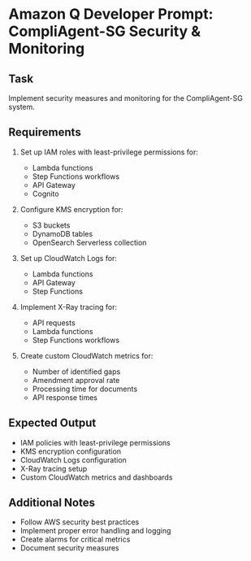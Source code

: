# Amazon Q Developer Prompt: CompliAgent-SG Security & Monitoring

## Task
Implement security measures and monitoring for the CompliAgent-SG system.

## Requirements
1. Set up IAM roles with least-privilege permissions for:
   - Lambda functions
   - Step Functions workflows
   - API Gateway
   - Cognito

2. Configure KMS encryption for:
   - S3 buckets
   - DynamoDB tables
   - OpenSearch Serverless collection

3. Set up CloudWatch Logs for:
   - Lambda functions
   - API Gateway
   - Step Functions

4. Implement X-Ray tracing for:
   - API requests
   - Lambda functions
   - Step Functions workflows

5. Create custom CloudWatch metrics for:
   - Number of identified gaps
   - Amendment approval rate
   - Processing time for documents
   - API response times

## Expected Output
- IAM policies with least-privilege permissions
- KMS encryption configuration
- CloudWatch Logs configuration
- X-Ray tracing setup
- Custom CloudWatch metrics and dashboards

## Additional Notes
- Follow AWS security best practices
- Implement proper error handling and logging
- Create alarms for critical metrics
- Document security measures